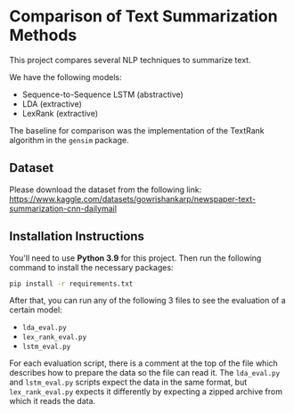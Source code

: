 # Comparison of Text Summarization Methods

This project compares several NLP techniques to summarize text.

We have the following models:
- Sequence-to-Sequence LSTM (abstractive)
- LDA (extractive)
- LexRank (extractive)

The baseline for comparison was the implementation of the TextRank algorithm in the `gensim` package.

## Dataset
Please download the dataset from the following link:
https://www.kaggle.com/datasets/gowrishankarp/newspaper-text-summarization-cnn-dailymail

## Installation Instructions
You'll need to use __Python 3.9__ for this project.
Then run the following command to install the necessary packages:

```sh
pip install -r requirements.txt
```

After that, you can run any of the following 3 files to see the evaluation of a certain model:
- `lda_eval.py`
- `lex_rank_eval.py`
- `lstm_eval.py`

For each evaluation script, there is a comment at the top of the file which describes how to prepare the data so the file can read it. The `lda_eval.py` and `lstm_eval.py` scripts expect the data in the same format, but `lex_rank_eval.py` expects it differently by expecting a zipped archive from which it reads the data.
